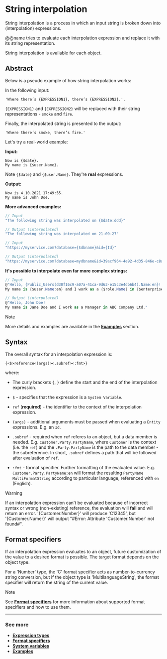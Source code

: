 ﻿# String interpolation

String interpolation is a process in which an input string is broken down into (interpolation) expressions. 

@@name tries to evaluate each interpolation expression and replace it with its string representation. 

String interpolation is available for each object.

## Abstract

Below is a pseudo example of how string interpolation works:

In the following input:
```
'Where there’s {EXPRESSION1}, there’s {EXPRESSION2}.'.
```

`{EXPRESSION1}` and `{EXPRESSION2}` will be replaced with their string representations - `smoke` and `fire`.


Finally, the interpolated string is presented to the output:
```
'Where there’s smoke, there’s fire.'
```

Let's try a real-world example:

**Input:**
```
Now is {$date}.
My name is {$user.Name}.
```

Note `{$date}` and `{$user.Name}`. They're **real** expressions.

**Output:** 
```
Now is 4.10.2021 17:49:55.
My name is John Doe.
```

**More advanced examples:**

```cs
// Input
"The following string was interpolated on {$date:ddd}"

// Output (interpolated)
"The following string was interpolated on 21-09-27"
```

```cs
// Input
"https://myservice.com?database={$dbname}&id={Id}"

// Output (interpolated)
"https://myservice.com?database=mydbname&id=39acf964-4e92-4d35-846e-c8a38efff02d"
```

**It's possible to interpolate even far more complex strings:**

```cs
// Input
@"Hello, {Public_Users(d30f16c9-a07a-41ca-9d63-e15c3e4db6b4).Name:en}!
My name is {$user.Name:en} and I work as a {$role.Name} in {$enterprisecompany.Company.Name:en}."

// Output (interpolated)
@"Hello, John Doe!
My name is Jane Doe and I work as a Manager in ABC Company Ltd."
```

> [!NOTE]
> 
> More details and examples are available in the **[Examples](https://docs.erp.net/tech/advanced/string-interpolation/examples/index.html)** section.

## Syntax
The overall syntax for an interpolation expression is:

`{<$>reference<(args)><.subref><:fmt>}`

where:
* The curly brackets `{`, `}` define the start and the end of the interpolation expression.

* `$` - specifies that the expression is a `System Variable`.

* `ref` (**required**) - the identifier to the context of the interpolation expression.

* `(args)` - additional arguments must be passed when evaluating a `Entity` expressions. E.g. an `Id`.

* `.subref` - required when `ref` referes to an object, but a data member is needed. E.g. `Customer.Party.PartyName`, where `Customer` is the context (i.e. the `ref`) and the `.Party.PartyName` is the path to the data member - the subreference. In short, `.subref` defines a path that will be followed after evaluation of `ref`.

* `:fmt` - format specifier. Further formatting of the evaluated value. E.g. `Customer.Party.PartyName:en` will format the resulting `PartyName` `MultiFormatString` according to particular language, referenced with `en` (English).

> [!WARNING]
> 
> If an interpolation expression can't be evaluated because of incorrect syntax or wrong (non-existing) reference, the evaluation will **fail** and will return an error. '{Customer.Number}' will produce 'C12345', but '{Customer.Numer}' will output "#Error: Attribute 'Customer.Number' not found#".

## Format specifiers

If an interpolation expression evaluates to an object, future customization of the value to a desired format is possible. The target format depends on the object type. 

For a 'Number' type, the 'C' format specifier acts as number-to-currency string conversion, but if the object type is 'MultilanguageString', the format specifier will return the string of the current value.

> [!NOTE]
> 
> See **[Format specifiers](https://docs.erp.net/tech/advanced/string-interpolation/format-specifiers.html)** for more information about supported format specifiers and how to use them.

------------
### See more

- **[Expression types](https://docs.erp.net/tech/advanced/string-interpolation/expression-types/index.html)**
- **[Format specifiers](https://docs.erp.net/tech/advanced/string-interpolation/format-specifiers.html)**
- **[System variables](https://docs.erp.net/tech/advanced/string-interpolation/system-variables.html)**
- **[Examples](https://docs.erp.net/tech/advanced/string-interpolation/examples/index.html)**
